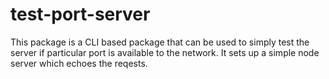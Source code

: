 # test-port-server

This package is a CLI based package that can be used to simply test the server if particular port is available to the network. It sets up a simple node server which echoes the reqests.
 
